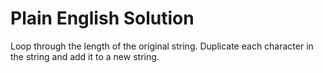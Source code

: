 # Plain English Solution
Loop through the length of the original string. 
Duplicate each character in the string and add it to a new string.
